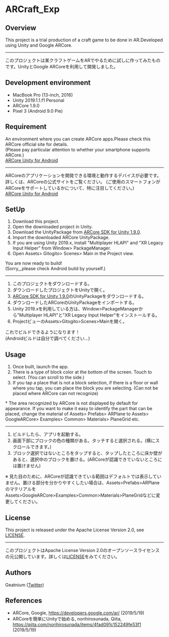 # ARCraft_Exp

## Overview

This project is a trial production of a craft game to be done in AR.Developed using Unity and Google ARCore.

***

このプロジェクトは某クラフトゲームをARでやるために試しに作ってみたものです。UnityとGoogle ARCoreを利用して開発しました。

## Development environment

* MacBook Pro (13-inch, 2016)
* Unity 2019.1.1.f1 Personal
* ARCore 1.9.0
* Pixel 3 (Android 9.0 Pie)

## Requirement

An environment where you can create ARCore apps.Please check this ARCore official site  for details.  
(Please pay particular attention to whether your smartphone supports ARCore.)  
[ARCore Unity for Android](https://developers.google.com/ar/develop/unity/quickstart-android)

***

ARCoreのアプリケーションを開発できる環境と動作するデバイスが必要です。詳しくは、ARCoreの公式サイトをご覧ください。
(ご使用のスマートフォンがARCoreをサポートしているかについて、特に注目してください。)  
[ARCore Unity for Android](https://developers.google.com/ar/develop/unity/quickstart-android)

## SetUp

1. Download this project.
2. Open the downloaded project in Unity.
3. Download the UnityPackage from [ARCore SDK for Unity 1.9.0](https://github.com/google-ar/arcore-unity-sdk/releases).
4. Import the downloaded ARCore UnityPackage.
5. If you are using Unity 2019.x, install "Multiplayer HLAPI" and "XR Legacy Input Helper" from Window> PackageManager.
6. Open Assets> Gitogito> Scenes> Main in the Project view.

You are now ready to build!  
(Sorry,,,please check Android build by yourself.)

***

1. このプロジェクトをダウンロードする。
2. ダウンロードしたプロジェクトをUnityで開く。
3. [ARCore SDK for Unity 1.9.0](https://github.com/google-ar/arcore-unity-sdk/releases)のUnityPackageをダウンロードする。
4. ダウンロードしたARCoreのUnityPackageをインポートする。
5. Unity 2019.xを利用している方は、Window>PackageManagerから"Multiplayer HLAPI"と"XR Legacy Input Helper"をインストールする。
6. ProjectビューのAssets>Gitogito>Scenes>Mainを開く。

これでビルドできるようになります！  
(Androidビルドは自分で調べてください...)

## Usage

1. Once built, launch the app.
2. There is a type of block color at the bottom of the screen. Touch to select. (You can scroll to the side.)
3. If you tap a place that is not a block selection, if there is a floor or wall where you tap, you can place the block you are selecting. (Can not be placed where ARCore can not recognize)
  
\* The area recognized by ARCore is not displayed by default for appearance. If you want to make it easy to identify the part that can be placed, change the material of Assets> Prefabs> ARPlane to Assets> GoogleARCore> Examples> Common> Materials> PlaneGrid etc.

***

1. ビルドしたら、アプリを起動する。
2. 画面下部にブロックの色の種類がある。タッチすると選択される。(横にスクロールできます。)
3. ブロック選択ではないところをタップすると、タップしたところに床か壁があると、選択中のブロックを置ける。(ARCoreが認識できていないところには置けません)

※ 見た目のために、ARCoreが認識できている範囲はデフォルトでは表示していません。置ける部分を分かりやすくしたい場合は、Assets>Prefabs>ARPlaneのマテリアルをAssets>GoogleARCore>Examples>Common>Materials>PlaneGridなどに変更してください。

## License

This project is released under the Apache License Version 2.0, see [LICENSE](https://github.com/BushCloversHigh/ARCraft_Exp/blob/master/LICENSE).

***

このプロジェクトはApache License Version 2.0のオープンソースライセンスの元公開しています。詳しくは[LICENSE](https://github.com/BushCloversHigh/ARCraft_Exp/blob/master/LICENSE)をみてください。

## Authors

Geatnium ([Twitter](https://twitter.com/geatnium))

## References

* ARCore, Google, https://developers.google.com/ar/ (2019/5/19)
* ARCoreを簡単にUnityで始める, norihirosunada, Qiita, https://qiita.com/norihirosunada/items/4fad091c152249fe53f1 (2019/5/19)
